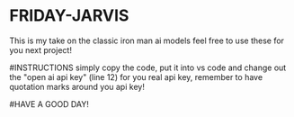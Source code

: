 # FRIDAY-JARVIS
This is my take on the classic iron man ai models feel free to use these for you next project!


#INSTRUCTIONS
simply copy the code, put it into vs code and change out the "open ai api key" (line 12) for you real api key, remember to have quotation marks around you api key!

#HAVE A GOOD DAY!
